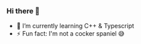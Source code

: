 ### Hi there 👋

- 🌱 I’m currently learning C++ & Typescript
- ⚡ Fun fact: I'm not a cocker spaniel 😅